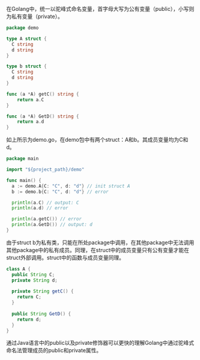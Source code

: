 在Golang中，统一以驼峰式命名变量，首字母大写为公有变量（public），小写则为私有变量（private）。

```go
package demo

type A struct {
  C string
  d string
}

type b struct {
  C string
  d string
}

func (a *A) getC() string {
    return a.C
}

func (a *A) GetD() string {
    return a.d
}
```

如上所示为demo.go，在demo包中有两个struct：A和b。其成员变量均为C和d。

```go
package main

import "${project_path}/demo"

func main() {
  a := demo.A{C: "C", d: "d"} // init struct A
  b := demo.b{C: "C", d: "d"} // error

  println(a.C) // output: C
  println(a.d) // error

  println(a.getC()) // error
  println(a.GetD()) // output: d
}
```

由于struct b为私有类，只能在所处package中调用，在其他package中无法调用其他package中的私有成员。同理，在struct中的成员变量只有公有变量才能在struct外部调用。struct中的函数与成员变量同理。

```java
class A {
  public String C;
  private String d;
  
  private String getC() {
    return C;
  }
  
  public String GetD() {
    return d;
  }
}
```

通过Java语言中的public以及private修饰器可以更快的理解Golang中通过驼峰式命名法管理成员的public和private属性。
